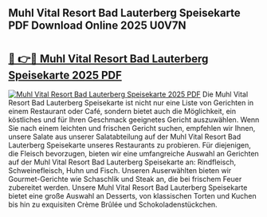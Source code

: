 ## Muhl Vital Resort Bad Lauterberg Speisekarte PDF Download Online 2025 U0V7N

# <h2><a href="http://gc6zm6v.nevu.top/?p=Muhl+Vital+Resort+Bad+Lauterberg+Speisekarte">🔗 👉🔴 Muhl Vital Resort Bad Lauterberg Speisekarte 2025 PDF</a></h2>

[![Muhl Vital Resort Bad Lauterberg Speisekarte 2025 PDF](https://i.imgur.com/dBaPXMq.png)](http://gc6zm6v.nevu.top/?p=Muhl+Vital+Resort+Bad+Lauterberg+Speisekarte)
Die Muhl Vital Resort Bad Lauterberg Speisekarte ist nicht nur eine Liste von Gerichten in einem Restaurant oder Café, sondern bietet auch die Möglichkeit, ein köstliches und für Ihren Geschmack geeignetes Gericht auszuwählen. Wenn Sie nach einem leichten und frischen Gericht suchen, empfehlen wir Ihnen, unsere Salate aus unserer Salatabteilung auf der Muhl Vital Resort Bad Lauterberg Speisekarte unseres Restaurants zu probieren. Für diejenigen, die Fleisch bevorzugen, bieten wir eine umfangreiche Auswahl an Gerichten auf der Muhl Vital Resort Bad Lauterberg Speisekarte an: Rindfleisch, Schweinefleisch, Huhn und Fisch. Unseren Auserwählten bieten wir Gourmet-Gerichte wie Schaschlik und Steak an, die bei frischem Feuer zubereitet werden. Unsere Muhl Vital Resort Bad Lauterberg Speisekarte bietet eine große Auswahl an Desserts, von klassischen Torten und Kuchen bis hin zu exquisiten Crème Brûlée und Schokoladenstückchen.

